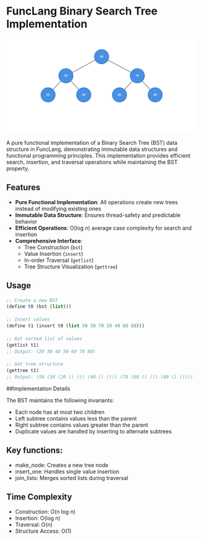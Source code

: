 # FuncLang Binary Search Tree Implementation

![Binary Search Tree Visualization](./bst-diagram.svg)

A pure functional implementation of a Binary Search Tree (BST) data structure in FuncLang, demonstrating immutable data structures and functional programming principles. This implementation provides efficient search, insertion, and traversal operations while maintaining the BST property.

## Features

- **Pure Functional Implementation**: All operations create new trees instead of modifying existing ones
- **Immutable Data Structure**: Ensures thread-safety and predictable behavior
- **Efficient Operations**: O(log n) average case complexity for search and insertion
- **Comprehensive Interface**:
  - Tree Construction (`bst`)
  - Value Insertion (`insert`)
  - In-order Traversal (`getlist`)
  - Tree Structure Visualization (`gettree`)

## Usage

```scheme
;; Create a new BST
(define t0 (bst (list)))

;; Insert values
(define t1 (insert t0 (list 50 30 70 20 40 60 80)))

;; Get sorted list of values
(getlist t1)
;; Output: (20 30 40 50 60 70 80)

;; Get tree structure
(gettree t1)
;; Output: (50 (30 (20 () ()) (40 () ())) (70 (60 () ()) (80 () ())))
```
##Implementation Details

The BST maintains the following invariants:

- Each node has at most two children
- Left subtree contains values less than the parent
- Right subtree contains values greater than the parent
- Duplicate values are handled by inserting to alternate subtrees

## Key functions:

- make_node: Creates a new tree node
- insert_one: Handles single value insertion
- join_lists: Merges sorted lists during traversal

## Time Complexity

- Construction: O(n log n)
- Insertion: O(log n)
- Traversal: O(n)
- Structure Access: O(1)

